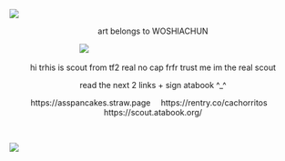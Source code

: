 ![](https://i.postimg.cc/Xv6Z3Lvq/117-sin-t-tulo-20241201180026.png)
<p align="center">
  art belongs to WOSHIACHUN
</p>

⠀⠀⠀⠀⠀⠀⠀⠀⠀⠀⠀⠀![](https://i.postimg.cc/bJ820gXW/114-sin-t-tulo-20241201175744.png)
<p align="center">
hi trhis is scout from tf2 real no cap frfr trust me im the real scout
</p>
<p align="center">
read the next 2 links + sign atabook ^_^
</p>

<p align="center">
https://asspancakes.straw.page ⠀
https://rentry.co/cachorritos ⠀
https://scout.atabook.org/
</p>
⠀⠀⠀⠀⠀⠀⠀⠀⠀⠀⠀⠀⠀⠀⠀⠀⠀⠀⠀⠀⠀⠀

![](https://i.postimg.cc/wvTjTGYq/117-sin-t-tulo-20241201180031.png)
